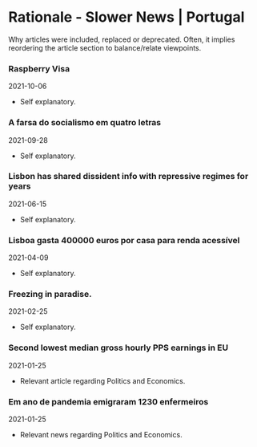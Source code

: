 # Rationale - Slower News | Portugal

Why articles were included, replaced or deprecated. Often, it implies reordering the article section to balance/relate viewpoints.

### Raspberry Visa

2021-10-06

- Self explanatory.

### A farsa do socialismo em quatro letras

2021-09-28

- Self explanatory.

### Lisbon has shared dissident info with repressive regimes for years

2021-06-15

- Self explanatory.

### Lisboa gasta 400000 euros por casa para renda acessível

2021-04-09

- Self explanatory.

### Freezing in paradise.

2021-02-25

- Self explanatory.

### Second lowest median gross hourly PPS earnings in EU

2021-01-25

- Relevant article regarding Politics and Economics.

### Em ano de pandemia emigraram 1230 enfermeiros

2021-01-25

- Relevant news regarding Politics and Economics.